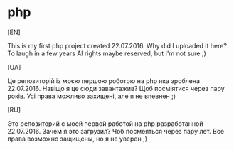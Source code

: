 # php

[EN]

This is my first php project created 22.07.2016.
Why did I uploaded it here? To laugh in a few years
Al rights maybe reserved, but I'm not sure ;)

[UA]

Це репозиторій із моєю першою роботою на php яка зроблена  22.07.2016.
Навіщо я це сюди завантажив? Щоб посміятися через пару років.
Усі права можливо захищені, але я не впевнен ;)

[RU]

Это репозиторий с моей первой работой на php разработанной  22.07.2016.
Зачем я это загрузил? Чоб посмеяться через пару лет.
Все права возможно защищены, но я не уверен ;)
